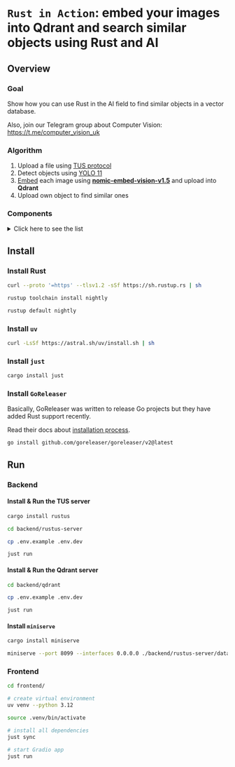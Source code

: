 # `Rust in Action`: embed your images into Qdrant and search similar objects using Rust and AI

## Overview

### Goal

Show how you can use Rust in the AI field to find similar objects in a vector database.

Also, join our Telegram group about Computer Vision: https://t.me/computer_vision_uk

### Algorithm

1. Upload a file using [TUS protocol][4]
2. Detect objects using [YOLO 11][3]
3. [Embed][1] each image using [**nomic-embed-vision-v1.5**][2] and upload into **Qdrant**
4. Upload own object to find similar ones

### Components

<details>
  <summary>Click here to see the list</summary>

Backend:

  - https://github.com/s3rius/rustus
  - https://github.com/actix/actix-web
  - https://github.com/qdrant/qdrant
  - https://github.com/qdrant/rust-client
  - https://github.com/Anush008/fastembed-rs
  - https://github.com/egorsmkv/yolo-inference
  - https://github.com/svenstaro/miniserve

Frontend:

  - https://github.com/gradio-app/gradio

Devtools:

  - https://github.com/astral-sh/uv
  - https://github.com/astral-sh/ruff
  - https://github.com/casey/just
  - https://github.com/goreleaser/goreleaser

</details>

## Install

### Install Rust

```bash
curl --proto '=https' --tlsv1.2 -sSf https://sh.rustup.rs | sh

rustup toolchain install nightly

rustup default nightly
```

### Install `uv`

```bash
curl -LsSf https://astral.sh/uv/install.sh | sh
```

### Install `just`

```bash
cargo install just
```

### Install `GoReleaser`

Basically, GoReleaser was written to release Go projects but they have added Rust support recently.

Read their docs about [installation process][5].

```bash
go install github.com/goreleaser/goreleaser/v2@latest
```

## Run

### Backend

#### Install & Run the TUS server

```bash
cargo install rustus

cd backend/rustus-server

cp .env.example .env.dev

just run
```

#### Install & Run the Qdrant server

```bash
cd backend/qdrant

cp .env.example .env.dev

just run
```

#### Install `miniserve`

```bash
cargo install miniserve

miniserve --port 8099 --interfaces 0.0.0.0 ./backend/rustus-server/data
```

### Frontend

```bash
cd frontend/

# create virtual environment
uv venv --python 3.12

source .venv/bin/activate

# install all dependencies
just sync

# start Gradio app
just run
```

[1]: https://en.wikipedia.org/wiki/Word_embedding
[2]: https://huggingface.co/nomic-ai/nomic-embed-vision-v1.5
[3]: https://docs.ultralytics.com/models/yolo11/
[4]: https://tus.io/
[5]: https://goreleaser.com/install/
